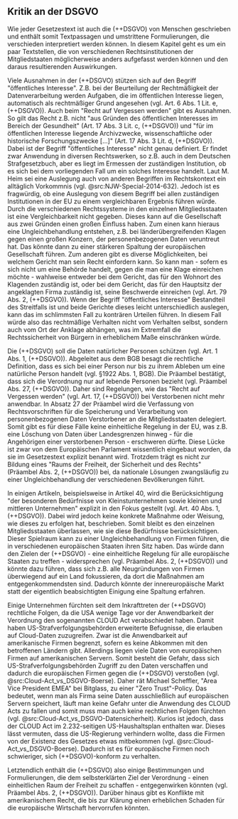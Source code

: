 ## Kritik an der DSGVO

Wie jeder Gesetzestext ist auch die (++DSGVO) von Menschen geschrieben und enthält somit Textpassagen und umstrittene Formulierungen, die verschieden interpretiert werden können. In diesem Kapitel geht es um ein paar Textstellen, die von verschiedenen Rechtsinstitutionen der Mitgliedstaaten möglicherweise anders aufgefasst werden können und den daraus resultierenden Auswirkungen.

Viele Ausnahmen in der (++DSGVO) stützen sich auf den Begriff "öffentliches Interesse". Z.B. bei der Beurteilung der Rechtmäßigkeit der Datenverarbeitung werden Aufgaben, die im öffentlichen Interesse liegen, automatisch als rechtmäßiger Grund angesehen (vgl. Art. 6 Abs. 1 Lit. e, (++DSGVO)). Auch beim "Recht auf Vergessen werden" gibt es Ausnahmen. So gilt das Recht z.B. nicht "aus Gründen des öffentlichen Interesses im Bereich der Gesundheit" (Art. 17 Abs. 3 Lit. c, (++DSGVO)) und "für im öffentlichen Interesse liegende Archivzwecke, wissenschaftliche oder historische Forschungszwecke [...]" (Art. 17 Abs. 3 Lit. d, (++DSGVO)). Dabei ist der Begriff "öffentliches Interesse" nicht genau definiert. Er findet zwar Anwendung in diversen Rechtswerken, so z.B. auch in dem Deutschen Strafgesetzbuch, aber es liegt im Ermessen der zuständigen Institution, ob es sich bei dem vorliegenden Fall um ein solches Interesse handelt. Laut M. Heim sei eine Auslegung auch von anderen Begriffen im Rechtskontext ein alltäglich Vorkommnis (vgl. @src:NJW-Special-2014-632). Jedoch ist es fragwürdig, ob eine Auslegung von diesem Begriff bei allen zuständigen Institutionen in der EU zu einem vergleichbaren Ergebnis führen würde. Durch die verschiedenen Rechtssysteme in den einzelnen Mitgliedsstaaten ist eine Vergleichbarkeit nicht gegeben. Dieses kann auf die Gesellschaft aus zwei Gründen einen großen Einfluss haben. Zum einen kann hieraus eine Ungleichbehandlung entstehen, z.B. bei länderübergreifenden Klagen gegen einen großen Konzern, der personenbezogenen Daten veruntreut hat. Das könnte dann zu einer stärkeren Spaltung der europäischen Gesellschaft führen. Zum anderen gibt es diverse Möglichkeiten, bei welchem Gericht man sein Recht einfordern kann. So kann man - sofern es sich nicht um eine Behörde handelt, gegen die man eine Klage einreichen möchte - wahlweise entweder bei dem Gericht, das für den Wohnort des Klagenden zuständig ist, oder bei dem Gericht, das für den Hauptsitz der angeklagten Firma zuständig ist, seine Beschwerde einreichen (vgl. Art. 79 Abs. 2, (++DSGVO)). Wenn der Begriff "öffentliches Interesse" Bestandteil des Streitfalls ist und beide Gerichte dieses leicht unterschiedlich auslegen, kann das im schlimmsten Fall zu konträren Urteilen führen. In diesem Fall würde also das rechtmäßige Verhalten nicht vom Verhalten selbst, sondern auch vom Ort der Anklage abhängen, was im Extremfall die Rechtssicherheit von Bürgern in erheblichem Maße einschränken würde.

Die (++DSGVO) soll die Daten natürlicher Personen schützen (vgl. Art. 1 Abs. 1, (++DSGVO)). Abgeleitet aus dem BGB besagt die rechtliche Definition, dass es sich bei einer Person nur bis zu ihrem Ableben um eine natürliche Person handelt (vgl. §1922 Abs. 1, BGB). Die Präambel bestätigt, dass sich die Verordnung nur auf lebende Personen bezieht (vgl. Präambel Abs. 27, (++DSGVO)). Daher sind Regelungen, wie das "Recht auf Vergessen werden" (vgl. Art. 17, (++DSGVO)) bei Verstorbenen nicht mehr anwendbar. In Absatz 27 der Präambel wird die Verfassung von Rechtsvorschriften für die Speicherung und Verarbeitung von personenbezogenen Daten Verstorbener an die Mitgliedsstaaten delegiert. Somit gibt es für diese Fälle keine einheitliche Regelung in der EU, was z.B. eine Löschung von Daten über Landesgrenzen hinweg - für die Angehörigen einer verstorbenen Person - erschweren dürfte. Diese Lücke ist zwar von dem Europäischen Parlament wissentlich eingebaut worden, da sie im Gesetzestext explizit benannt wird. Trotzdem trägt es nicht zur Bildung eines "Raums der Freiheit, der Sicherheit und des Rechts" (Präambel Abs. 2, (++DSGVO)) bei, da nationale Lösungen zwangsläufig zu einer Ungleichbehandlung der verschiedenen Bevölkerungen führt.

In einigen Artikeln, beispielsweise in Artikel 40, wird die Berücksichtigung "der besonderen Bedürfnisse von Kleinstunternehmen sowie kleinen und mittleren Unternehmen" explizit in den Fokus gestellt (vgl. Art. 40 Abs. 1, (++DSGVO)). Dabei wird jedoch keine konkrete Maßnahme oder Weisung, wie dieses zu erfolgen hat, beschrieben. Somit bleibt es den einzelnen Mitgliedsstaaten überlassen, wie sie diese Bedürfnisse berücksichtigen. Dieser Spielraum kann zu einer Ungleichbehandlung von Firmen führen, die in verschiedenen europäischen Staaten ihren Sitz haben. Das würde dann den Zielen der (++DSGVO) - eine einheitliche Regelung für alle europäische Staaten zu treffen - widersprechen (vgl. Präambel Abs. 2, (++DSGVO)) und könnte dazu führen, dass sich z.B. alle Neugründungen von Firmen überwiegend auf ein Land fokussieren, da dort die Maßnahmen am entgegenkommendsten sind. Dadurch könnte der innereuropäische Markt statt der eigentlich beabsichtigten Einigung eine Spaltung erfahren.

Einige Unternehmen fürchten seit dem Inkrafttreten der (++DSGVO) rechtliche Folgen, da die USA wenige Tage vor der Anwendbarkeit der Verordnung den sogenannten CLOUD Act verabschiedet haben. Damit haben US-Strafverfolgungsbehörden erweiterte Befugnisse, die erlauben auf Cloud-Daten zuzugreifen. Zwar ist die Anwendbarkeit auf amerikanische Firmen begrenzt, sofern es keine Abkommen mit den betroffenen Ländern gibt. Allerdings liegen viele Daten von europäischen Firmen auf amerikanischen Servern. Somit besteht die Gefahr, dass sich US-Strafverfolgungsbehörden Zugriff zu den Daten verschaffen und dadurch die europäischen Firmen gegen die (++DSGVO) verstoßen (vgl. @src:Cloud-Act_vs_DSGVO-Boerse). Daher rät Michael Scheffler, "Area Vice President EMEA" bei Bitglass, zu einer "Zero Trust"-Policy. Das bedeutet, wenn man als Firma seine Daten ausschließlich auf europäischen Servern speichert, läuft man keine Gefahr unter die Anwendung des CLOUD Acts zu fallen und somit muss man auch keine rechtlichen Folgen fürchten (vgl. @src:Cloud-Act_vs_DSGVO-Datensicherheit). Kurios ist jedoch, dass der CLOUD Act im 2.232-seitigen US-Haushaltsplan enthalten war. Dieses lässt vermuten, dass die US-Regierung verhindern wollte, dass die Firmen von der Existenz des Gesetzes etwas mitbekommen (vgl. @src:Cloud-Act_vs_DSGVO-Boerse). Dadurch ist es für europäische Firmen noch schwieriger, sich (++DSGVO)-konform zu verhalten.

Letztendlich enthält die (++DSGVO) also einige Bestimmungen und Formulierungen, die dem selbsterklärten Ziel der Verordnung - einen einheitlichen Raum der Freiheit zu schaffen - entgegenwirken könnten (vgl. Präambel Abs. 2, (++DSGVO)). Darüber hinaus gibt es Konflikte mit amerikanischem Recht, die bis zur Klärung einen erheblichen Schaden für die europäische Wirtschaft hervorrufen könnten.
